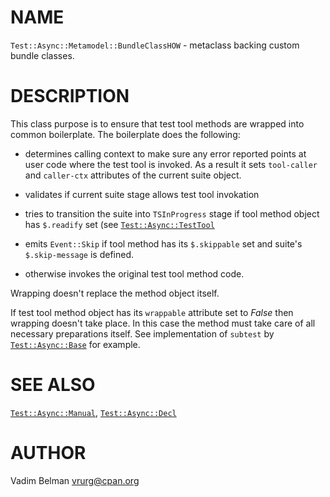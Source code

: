 NAME
====



`Test::Async::Metamodel::BundleClassHOW` - metaclass backing custom bundle classes.

DESCRIPTION
===========



This class purpose is to ensure that test tool methods are wrapped into common boilerplate. The boilerplate does the following:

  * determines calling context to make sure any error reported points at user code where the test tool is invoked. As a result it sets `tool-caller` and `caller-ctx` attributes of the current suite object.

  * validates if current suite stage allows test tool invokation

  * tries to transition the suite into `TSInProgress` stage if tool method object has `$.readify` set (see [`Test::Async::TestTool`](https://github.com/vrurg/raku-Test-Async/blob/v0.1.3/docs/md/Test/Async/TestTool.md)

  * emits `Event::Skip` if tool method has its `$.skippable` set and suite's `$.skip-message` is defined.

  * otherwise invokes the original test tool method code.

Wrapping doesn't replace the method object itself.

If test tool method object has its `wrappable` attribute set to *False* then wrapping doesn't take place. In this case the method must take care of all necessary preparations itself. See implementation of `subtest` by [`Test::Async::Base`](https://github.com/vrurg/raku-Test-Async/blob/v0.1.3/docs/md/Test/Async/Base.md) for example.

SEE ALSO
========

[`Test::Async::Manual`](https://github.com/vrurg/raku-Test-Async/blob/v0.1.3/docs/md/Test/Async/Manual.md), [`Test::Async::Decl`](https://github.com/vrurg/raku-Test-Async/blob/v0.1.3/docs/md/Test/Async/Decl.md)

AUTHOR
======

Vadim Belman <vrurg@cpan.org>

